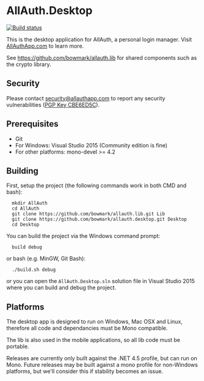 # AllAuth.Desktop

[![Build status](https://ci.appveyor.com/api/projects/status/iy987c5b8mvpso9a?svg=true)](https://ci.appveyor.com/project/MrLunar/allauth-desktop)

This is the desktop application for AllAuth, a personal login manager. Visit [AllAuthApp.com](https://allauthapp.com) to learn more.

See https://github.com/bowmark/allauth.lib for shared components such as the crypto library.

## Security

Please contact security@allauthapp.com to report any security vulnerabilities ([PGP Key CBE6ED5C](https://sks-keyservers.net/pks/lookup?op=get&search=0xEFB3FC7ACBE6ED5C)).

## Prerequisites

- Git
- For Windows: Visual Studio 2015 (Community edition is fine)
- For other platforms: mono-devel >= 4.2

## Building

First, setup the project (the following commands work in both CMD and bash):

```shell
  mkdir AllAuth
  cd AllAuth
  git clone https://github.com/bowmark/allauth.lib.git Lib
  git clone https://github.com/bowmark/allauth.desktop.git Desktop
  cd Desktop
```

You can build the project via the Windows command prompt:

```shell
  build debug
```

or bash (e.g. MinGW, Git Bash):

```shell
  ./build.sh debug
```

or you can open the `AllAuth.Desktop.sln` solution file in Visual Studio 2015 where you can build and debug the project.

## Platforms

The desktop app is designed to run on Windows, Mac OSX and Linux, therefore all code and dependancies must be Mono compatible.

The lib is also used in the mobile applications, so all lib code must be portable.

Releases are currently only built against the .NET 4.5 profile, but can run on Mono. Future releases may be built against a mono profile for non-Windows platforms, but we'll consider this if stability becomes an issue.
